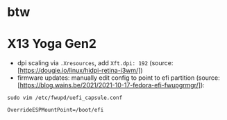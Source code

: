 # btw

X13 Yoga Gen2
=============
+ dpi scaling via `.Xresources`, add `Xft.dpi: 192` (source: [https://dougie.io/linux/hidpi-retina-i3wm/])
+ firmware updates: manually edit config to point to efi partition (source: [https://blog.wains.be/2021/2021-10-17-fedora-efi-fwupgrmgr/]):
```
sudo vim /etc/fwupd/uefi_capsule.conf

OverrideESPMountPoint=/boot/efi
```
